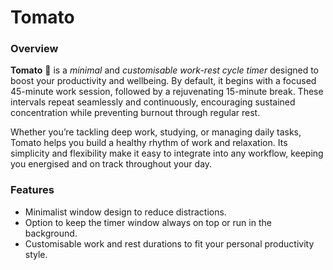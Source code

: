 # Tomato
### Overview
**Tomato** 🍅 is a _minimal_ and _customisable work-rest cycle timer_ designed to boost your productivity and wellbeing. By default, it begins with a focused 45-minute work session, followed by a rejuvenating 15-minute break. These intervals repeat seamlessly and continuously, encouraging sustained concentration while preventing burnout through regular rest.

Whether you’re tackling deep work, studying, or managing daily tasks, Tomato helps you build a healthy rhythm of work and relaxation. Its simplicity and flexibility make it easy to integrate into any workflow, keeping you energised and on track throughout your day.

### Features
- Minimalist window design to reduce distractions.
- Option to keep the timer window always on top or run in the background.
- Customisable work and rest durations to fit your personal productivity style.
